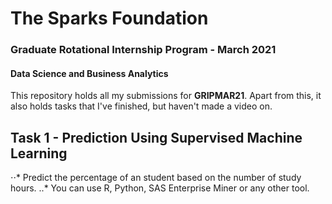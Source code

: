 # The Sparks Foundation 
### Graduate Rotational Internship Program - March 2021
#### Data Science and Business Analytics

This repository holds all my submissions for **GRIPMAR21**. Apart from this, it also holds tasks that I've finished, but haven't made a video on. 

## Task 1 - Prediction Using Supervised Machine Learning
⋅⋅* Predict the percentage of an student based on the number of study hours. 
..* You can use R, Python, SAS Enterprise Miner or any other tool.

